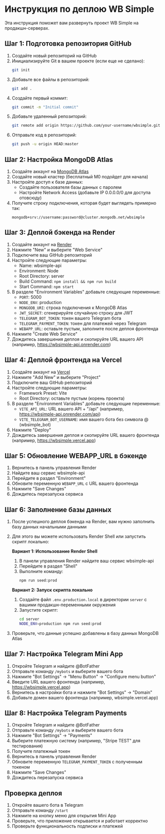 # Инструкция по деплою WB Simple

Эта инструкция поможет вам развернуть проект WB Simple на продакшн-серверах.

## Шаг 1: Подготовка репозитория GitHub

1. Создайте новый репозиторий на GitHub
2. Инициализируйте Git в вашем проекте (если еще не сделано):
   ```bash
   git init
   ```
3. Добавьте все файлы в репозиторий:
   ```bash
   git add .
   ```
4. Создайте первый коммит:
   ```bash
   git commit -m "Initial commit"
   ```
5. Добавьте удаленный репозиторий:
   ```bash
   git remote add origin https://github.com/your-username/wbsimple.git
   ```
6. Отправьте код в репозиторий:
   ```bash
   git push -u origin HEAD:master
   ```

## Шаг 2: Настройка MongoDB Atlas

1. Создайте аккаунт на [MongoDB Atlas](https://www.mongodb.com/cloud/atlas)
2. Создайте новый кластер (бесплатный M0 подойдет для начала)
3. Настройте доступ к базе данных:
   - Создайте пользователя базы данных с паролем
   - Настройте Network Access (добавьте IP 0.0.0.0/0 для доступа отовсюду)
4. Получите строку подключения, которая будет выглядеть примерно так:
   ```
   mongodb+srv://username:password@cluster.mongodb.net/wbsimple
   ```

## Шаг 3: Деплой бэкенда на Render

1. Создайте аккаунт на [Render](https://render.com)
2. Нажмите "New" и выберите "Web Service"
3. Подключите ваш GitHub репозиторий
4. Настройте следующие параметры:
   - Name: wbsimple-api
   - Environment: Node
   - Root Directory: server
   - Build Command: `npm install && npm run build`
   - Start Command: `npm start`
5. В разделе "Environment Variables" добавьте следующие переменные:
   - `PORT`: 5000
   - `NODE_ENV`: production
   - `MONGODB_URI`: строка подключения к MongoDB Atlas
   - `JWT_SECRET`: сгенерируйте случайную строку для JWT
   - `TELEGRAM_BOT_TOKEN`: токен вашего Telegram бота
   - `TELEGRAM_PAYMENT_TOKEN`: токен для платежей через Telegram
   - `WEBAPP_URL`: оставьте пустым, заполните после деплоя фронтенда
6. Нажмите "Create Web Service"
7. Дождитесь завершения деплоя и скопируйте URL вашего API (например, https://wbsimple-api.onrender.com)

## Шаг 4: Деплой фронтенда на Vercel

1. Создайте аккаунт на [Vercel](https://vercel.com)
2. Нажмите "Add New" и выберите "Project"
3. Подключите ваш GitHub репозиторий
4. Настройте следующие параметры:
   - Framework Preset: Vite
   - Root Directory: оставьте пустым (корень проекта)
5. В разделе "Environment Variables" добавьте следующие переменные:
   - `VITE_API_URL`: URL вашего API + "/api" (например, https://wbsimple-api.onrender.com/api)
   - `VITE_TELEGRAM_BOT_USERNAME`: имя вашего бота без символа @ (wbsimple_bot)
6. Нажмите "Deploy"
7. Дождитесь завершения деплоя и скопируйте URL вашего фронтенда (например, https://wbsimple.vercel.app)

## Шаг 5: Обновление WEBAPP_URL в бэкенде

1. Вернитесь в панель управления Render
2. Найдите ваш сервис wbsimple-api
3. Перейдите в раздел "Environment"
4. Обновите переменную `WEBAPP_URL` с URL вашего фронтенда
5. Нажмите "Save Changes"
6. Дождитесь перезапуска сервиса

## Шаг 6: Заполнение базы данных

1. После успешного деплоя бэкенда на Render, вам нужно заполнить базу данных начальными данными
2. Для этого вы можете использовать Render Shell или запустить скрипт локально:

   **Вариант 1: Использование Render Shell**
   1. В панели управления Render найдите ваш сервис wbsimple-api
   2. Перейдите в раздел "Shell"
   3. Выполните команду:
      ```bash
      npm run seed:prod
      ```

   **Вариант 2: Запуск скрипта локально**
   1. Создайте файл `.env.production.local` в директории `server` с вашими продакшн-переменными окружения
   2. Запустите скрипт:
      ```bash
      cd server
      NODE_ENV=production npm run seed:prod
      ```

3. Проверьте, что данные успешно добавлены в базу данных MongoDB Atlas

## Шаг 7: Настройка Telegram Mini App

1. Откройте Telegram и найдите @BotFather
2. Отправьте команду `/mybots` и выберите вашего бота
3. Нажмите "Bot Settings" -> "Menu Button" -> "Configure menu button"
4. Введите URL вашего фронтенда (например, https://wbsimple.vercel.app)
5. Вернитесь в настройки бота и нажмите "Bot Settings" -> "Domain"
6. Добавьте домен вашего фронтенда (например, wbsimple.vercel.app)

## Шаг 8: Настройка Telegram Payments

1. Откройте Telegram и найдите @BotFather
2. Отправьте команду `/mybots` и выберите вашего бота
3. Нажмите "Bot Settings" -> "Payments"
4. Выберите платежную систему (например, "Stripe TEST" для тестирования)
5. Получите платежный токен
6. Вернитесь в панель управления Render
7. Обновите переменную `TELEGRAM_PAYMENT_TOKEN` с полученным токеном
8. Нажмите "Save Changes"
9. Дождитесь перезапуска сервиса

## Проверка деплоя

1. Откройте вашего бота в Telegram
2. Отправьте команду `/start`
3. Нажмите на кнопку меню для открытия Mini App
4. Проверьте, что приложение открывается и работает корректно
5. Проверьте функциональность подписки и платежей 